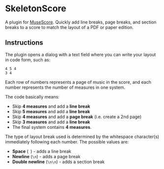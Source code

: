 # SkeletonScore

A plugin for [MuseScore]. Quickly add line breaks, page breaks, and section
breaks to a score to match the layout of a PDF or paper edition.

[MuseScore]: https://musescore.org/ "Open source music notation editor"

## Instructions

The plugin opens a dialog with a text field where you can write your layout in
code form, such as:

```
4 5 4
3 4
```

Each row of numbers represents a page of music in the score, and each number
represents the number of measures in one system.

The code basically means:

- Skip __4 measures__ and add a __line break__
- Skip __5 measures__ and add a __line break__
- Skip __4 measures__ and add a __page break__ (i.e. create a 2nd page)
- Skip __3 measures__ and add a __line break__
- The final system contains __4 measures__.

The type of layout break used is determined by the whitespace character(s)
immediately following each number. The possible values are:

- __Space__ (` `) - adds a line break
- __Newline__ (`\n`) - adds a page break
- __Double newline__ (`\n\n`) - adds a section break
